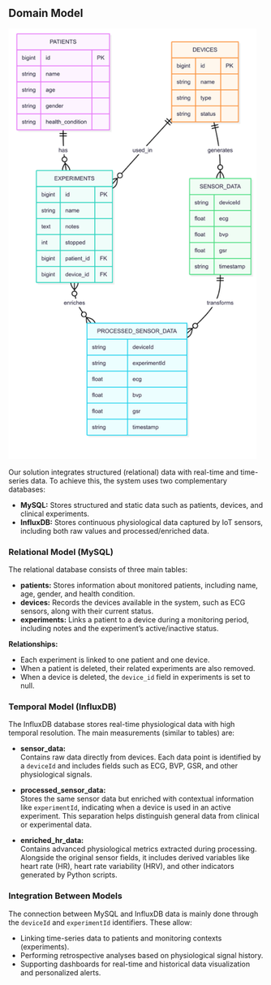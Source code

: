 ## Domain Model
<img src="/img/DataModel.png" alt="A cute kitten" />

Our solution integrates structured (relational) data with real-time and time-series data. To achieve this, the system uses two complementary databases:

- **MySQL:** Stores structured and static data such as patients, devices, and clinical experiments.
- **InfluxDB:** Stores continuous physiological data captured by IoT sensors, including both raw values and processed/enriched data.

### Relational Model (MySQL)

The relational database consists of three main tables:

- **patients:** Stores information about monitored patients, including name, age, gender, and health condition.
- **devices:** Records the devices available in the system, such as ECG sensors, along with their current status.
- **experiments:** Links a patient to a device during a monitoring period, including notes and the experiment’s active/inactive status.

**Relationships:**

- Each experiment is linked to one patient and one device.
- When a patient is deleted, their related experiments are also removed.
- When a device is deleted, the `device_id` field in experiments is set to null.

### Temporal Model (InfluxDB)

The InfluxDB database stores real-time physiological data with high temporal resolution. The main measurements (similar to tables) are:

- **sensor_data:**  
  Contains raw data directly from devices. Each data point is identified by a `deviceId` and includes fields such as ECG, BVP, GSR, and other physiological signals.

- **processed_sensor_data:**  
  Stores the same sensor data but enriched with contextual information like `experimentId`, indicating when a device is used in an active experiment. This separation helps distinguish general data from clinical or experimental data.

- **enriched_hr_data:**  
  Contains advanced physiological metrics extracted during processing. Alongside the original sensor fields, it includes derived variables like heart rate (HR), heart rate variability (HRV), and other indicators generated by Python scripts.

### Integration Between Models

The connection between MySQL and InfluxDB data is mainly done through the `deviceId` and `experimentId` identifiers. These allow:

- Linking time-series data to patients and monitoring contexts (experiments).  
- Performing retrospective analyses based on physiological signal history.  
- Supporting dashboards for real-time and historical data visualization and personalized alerts.


